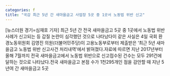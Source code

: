 ```yaml
---
categories: f
title: "국감 최근 5년 간 새마을금고 사업장 5곳 중 1곳서 노동법 위반 신고"
---
```

[뉴스더원 경기=심재호 기자] 최근 5년 간 전국 새마을금고 5곳 중 1곳에서 노동법 위반사례가 신고되는 등 갑질 논란이 심각했던 것으로 나타났다이 같은 사실은 4일 국회 환경노동위원회 김영진 의원(더불어민주당)이 고용노동부로부터 제출받은 ‘최근 5년 새마을금고 노동법 위반 신고사건 처리내역’에서 밝혀졌다.자료에 따르면 지난 2017년부터 올해 7월까지 전국 새마을금고에서 노동법 위반으로 신고접수된 건수는 모두 291건에 달하는 것으로 나타났다.전국 새마을금고 본점 수가 1천295개인 점을 감안할 때 지난 5년여 간 새마을금고 5곳